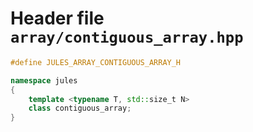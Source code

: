---
---

# Header file `array/contiguous_array.hpp`<a id="array/contiguous_array.hpp"></a>

``` cpp
#define JULES_ARRAY_CONTIGUOUS_ARRAY_H

namespace jules
{
    template <typename T, std::size_t N>
    class contiguous_array;
}
```
